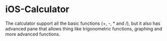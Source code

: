 # iOS-Calculator
The calculator support all the basic functions (+, -, * and /), but it also has advanced pane that allows thing like trigonometric functions, graphing and more advanced functions.
